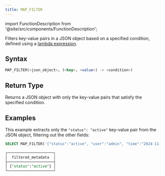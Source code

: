 ```yaml
---
title: MAP_FILTER
---
```

import FunctionDescription from '@site/src/components/FunctionDescription';

<FunctionDescription description="Introduced or updated: v1.2.762"/>

Filters key-value pairs in a JSON object based on a specified condition, defined using a [lambda expression](/sql/stored-procedure-scripting/#lambda-expressions).

## Syntax

```sql
MAP_FILTER(<json_object>, (<key>, <value>) -> <condition>)
```

## Return Type

Returns a JSON object with only the key-value pairs that satisfy the specified condition.

## Examples

This example extracts only the `"status": "active"` key-value pair from the JSON object, filtering out the other fields:

```sql
SELECT MAP_FILTER('{"status":"active", "user":"admin", "time":"2024-11-01"}'::VARIANT, (k, v) -> k = 'status') AS filtered_metadata;

┌─────────────────────┐
│  filtered_metadata  │
├─────────────────────┤
│ {"status":"active"} │
└─────────────────────┘
```
